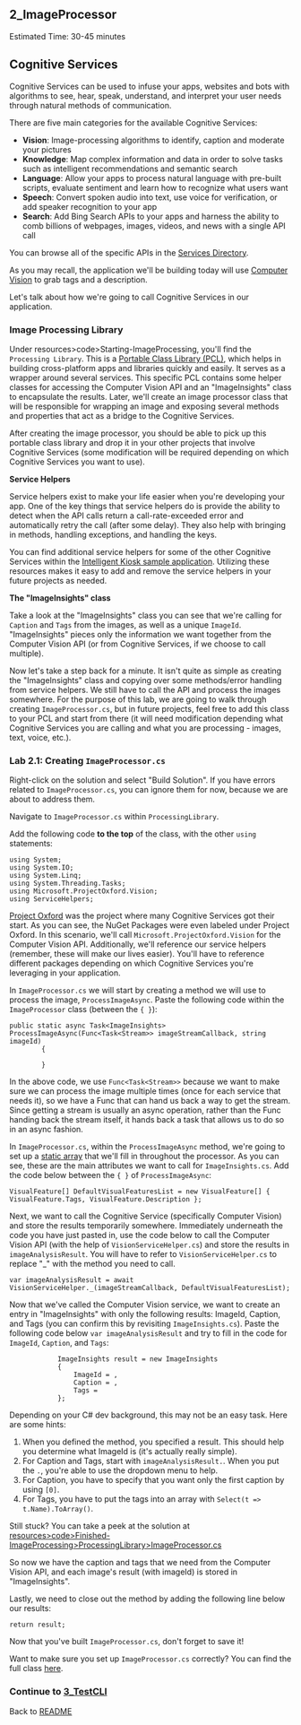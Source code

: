 ## 2_ImageProcessor
Estimated Time: 30-45 minutes

## Cognitive Services

Cognitive Services can be used to infuse your apps, websites and bots with algorithms to see, hear, speak, understand, and interpret your user needs through natural methods of communication. 

There are five main categories for the available Cognitive Services:
- **Vision**: Image-processing algorithms to identify, caption and moderate your pictures
- **Knowledge**: Map complex information and data in order to solve tasks such as intelligent recommendations and semantic search
- **Language**: Allow your apps to process natural language with pre-built scripts, evaluate sentiment and learn how to recognize what users want
- **Speech**: Convert spoken audio into text, use voice for verification, or add speaker recognition to your app
- **Search**: Add Bing Search APIs to your apps and harness the ability to comb billions of webpages, images, videos, and news with a single API call

You can browse all of the specific APIs in the [Services Directory](https://azure.microsoft.com/en-us/services/cognitive-services/directory/). 

As you may recall, the application we'll be building today will use [Computer Vision](https://www.microsoft.com/cognitive-services/en-us/computer-vision-api) to grab tags and a description.

Let's talk about how we're going to call  Cognitive Services in our application.

### **Image Processing Library** ###

Under resources>code>Starting-ImageProcessing, you'll find the `Processing Library`. This is a [Portable Class Library (PCL)](https://docs.microsoft.com/en-us/dotnet/standard/cross-platform/cross-platform-development-with-the-portable-class-library), which helps in building cross-platform apps and libraries quickly and easily. It serves as a wrapper around several services. This specific PCL contains some helper classes for accessing the Computer Vision API and an "ImageInsights" class to encapsulate the results. Later, we'll create an image processor class that will be responsible for wrapping an image and exposing several methods and properties that act as a bridge to the Cognitive Services. 

After creating the image processor, you should be able to pick up this portable class library and drop it in your other projects that involve Cognitive Services (some modification will be required depending on which Cognitive Services you want to use). 


**Service Helpers**

Service helpers exist to make your life easier when you're developing your app. One of the key things that service helpers do is provide the ability to detect when the API calls return a call-rate-exceeded error and automatically retry the call (after some delay). They also help with bringing in methods, handling exceptions, and handling the keys.

You can find additional service helpers for some of the other Cognitive Services within the [Intelligent Kiosk sample application](https://github.com/Microsoft/Cognitive-Samples-IntelligentKiosk/tree/master/Kiosk/ServiceHelpers). Utilizing these resources makes it easy to add and remove the service helpers in your future projects as needed.


**The "ImageInsights" class**

Take a look at the "ImageInsights" class you can see that we're calling for `Caption` and `Tags` from the images, as well as a unique `ImageId`. "ImageInsights" pieces only the information we want together from the Computer Vision API (or from Cognitive Services, if we choose to call multiple).

Now let's take a step back for a minute. It isn't quite as simple as creating the "ImageInsights" class and copying over some methods/error handling from service helpers. We still have to call the API and process the images somewhere. For the purpose of this lab, we are going to walk through creating `ImageProcessor.cs`, but in future projects, feel free to add this class to your PCL and start from there (it will need modification depending what Cognitive Services you are calling and what you are processing - images, text, voice, etc.).



### Lab 2.1: Creating `ImageProcessor.cs`


Right-click on the solution and select "Build Solution". If you have errors related to `ImageProcessor.cs`, you can ignore them for now, because we are about to address them.

Navigate to `ImageProcessor.cs` within `ProcessingLibrary`. 

Add the following code **to the top** of the class, with the other `using` statements:

```
using System;
using System.IO;
using System.Linq;
using System.Threading.Tasks;
using Microsoft.ProjectOxford.Vision;
using ServiceHelpers;
```

[Project Oxford](https://blogs.technet.microsoft.com/machinelearning/tag/project-oxford/) was the project where many Cognitive Services got their start. As you can see, the NuGet Packages were even labeled under Project Oxford. In this scenario, we'll call `Microsoft.ProjectOxford.Vision` for the Computer Vision API. Additionally, we'll reference our service helpers (remember, these will make our lives easier). You'll have to reference different packages depending on which Cognitive Services you're leveraging in your application.

In `ImageProcessor.cs` we will start by creating a method we will use to process the image, `ProcessImageAsync`. Paste the following code within the `ImageProcessor` class (between the `{ }`):

```
public static async Task<ImageInsights> ProcessImageAsync(Func<Task<Stream>> imageStreamCallback, string imageId)
        {

        }
```

In the above code, we use `Func<Task<Stream>>` because we want to make sure we can process the image multiple times (once for each service that needs it), so we have a Func that can hand us back a way to get the stream. Since getting a stream is usually an async operation, rather than the Func handing back the stream itself, it hands back a task that allows us to do so in an async fashion.
  
In `ImageProcessor.cs`, within the `ProcessImageAsync` method, we're going to set up a [static array](https://stackoverflow.com/questions/4594850/definition-of-static-arrays) that we'll fill in throughout the processor. As you can see, these are the main attributes we want to call for `ImageInsights.cs`. Add the code below between the `{ }` of `ProcessImageAsync`:

```
VisualFeature[] DefaultVisualFeaturesList = new VisualFeature[] { VisualFeature.Tags, VisualFeature.Description };
```

Next, we want to call the Cognitive Service (specifically Computer Vision) and store the results temporarily somewhere. Immediately underneath the code you have just pasted in, use the code below to call the Computer Vision API (with the help of `VisionServiceHelper.cs`) and store the results in `imageAnalysisResult`. You will have to refer to `VisionServiceHelper.cs` to replace "_" with the method you need to call.

```
var imageAnalysisResult = await VisionServiceHelper._(imageStreamCallback, DefaultVisualFeaturesList);
```
Now that we've called the Computer Vision service, we want to create an entry in "ImageInsights" with only the following results: ImageId, Caption, and Tags (you can confirm this by revisiting `ImageInsights.cs`). Paste the following code below `var imageAnalysisResult` and try to fill in the code for `ImageId`, `Caption`, and `Tags`:


```
            ImageInsights result = new ImageInsights
            {
                ImageId = ,
                Caption = ,
                Tags = 
            };
```
Depending on your C# dev background, this may not be an easy task. Here are some hints:

1.  When you defined the method, you specified a result. This should help you determine what ImageId is (it's actually really simple).
2.  For Caption and Tags, start with `imageAnalysisResult.`. When you put the `.`, you're able to use the dropdown menu to help.
3.  For Caption, you have to specify that you want only the first caption by using `[0]`.
4.  For Tags, you have to put the tags into an array with `Select(t => t.Name).ToArray()`.
  
Still stuck? You can take a peek at the solution at [resources>code>Finished-ImageProcessing>ProcessingLibrary>ImageProcessor.cs](./resources/code/Finished-ImageProcessing/ProcessingLibrary/ImageProcessor.cs) 

So now we have the caption and tags that we need from the Computer Vision API, and each image's result (with imageId) is stored in "ImageInsights".

Lastly, we need to close out the method by adding the following line below our results:
```
return result;
```

Now that you've built `ImageProcessor.cs`, don't forget to save it! 

Want to make sure you set up `ImageProcessor.cs` correctly? You can find the full class [here](./resources/code/Finished-ImageProcessing/ProcessingLibrary/ImageProcessor.cs).


### Continue to [3_TestCLI](./3_TestCLI.md)



Back to [README](./0_readme.md)
